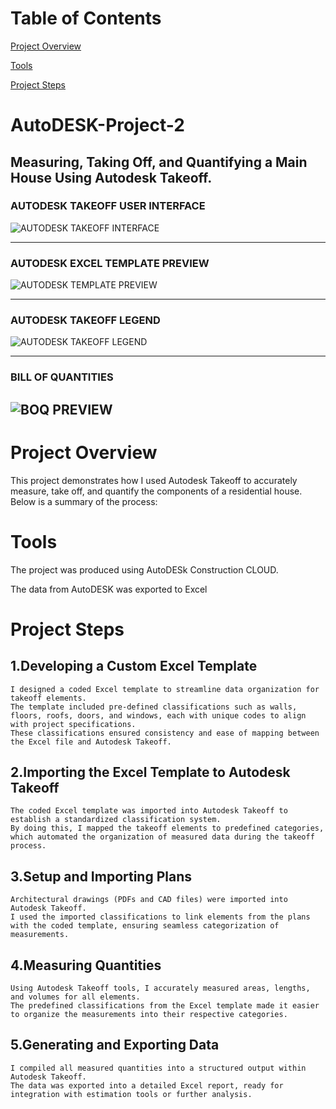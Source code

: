 # Table of Contents

[Project Overview](#project-overview)

[Tools](#tools)

[Project Steps](#project-steps)




# AutoDESK-Project-2
Measuring, Taking Off, and Quantifying a Main House Using Autodesk Takeoff. 
---
### AUTODESK TAKEOFF USER INTERFACE
![AUTODESK TAKEOFF INTERFACE](https://github.com/user-attachments/assets/3314e841-9d38-42a8-8848-19629f68cf76)

---
### AUTODESK EXCEL TEMPLATE PREVIEW
![AUTODESK TEMPLATE PREVIEW](https://github.com/user-attachments/assets/5c195396-65fe-49d5-bc90-aa950596b59b)

---
### AUTODESK TAKEOFF LEGEND
![AUTODESK TAKEOFF LEGEND](https://github.com/user-attachments/assets/617aad29-822b-4dcc-a41f-dd08308e233b)

--- 
### BILL OF QUANTITIES
![BOQ PREVIEW](https://github.com/user-attachments/assets/9239ed14-bc9d-445a-bb04-8f25b65faa35)
---


# Project Overview
This project demonstrates how I used Autodesk Takeoff to accurately measure, take off, and quantify the components of a residential house. Below is a summary of the process:
# Tools
The project was produced using AutoDESk Construction CLOUD.

The data from AutoDESK was exported to Excel

# Project Steps
## 1.Developing a Custom Excel Template

    I designed a coded Excel template to streamline data organization for takeoff elements.
    The template included pre-defined classifications such as walls, floors, roofs, doors, and windows, each with unique codes to align with project specifications.
    These classifications ensured consistency and ease of mapping between the Excel file and Autodesk Takeoff.

## 2.Importing the Excel Template to Autodesk Takeoff

    The coded Excel template was imported into Autodesk Takeoff to establish a standardized classification system.
    By doing this, I mapped the takeoff elements to predefined categories, which automated the organization of measured data during the takeoff process.

## 3.Setup and Importing Plans

    Architectural drawings (PDFs and CAD files) were imported into Autodesk Takeoff.
    I used the imported classifications to link elements from the plans with the coded template, ensuring seamless categorization of measurements.

## 4.Measuring Quantities

    Using Autodesk Takeoff tools, I accurately measured areas, lengths, and volumes for all elements.
    The predefined classifications from the Excel template made it easier to organize the measurements into their respective categories.

## 5.Generating and Exporting Data

    I compiled all measured quantities into a structured output within Autodesk Takeoff.
    The data was exported into a detailed Excel report, ready for integration with estimation tools or further analysis.
